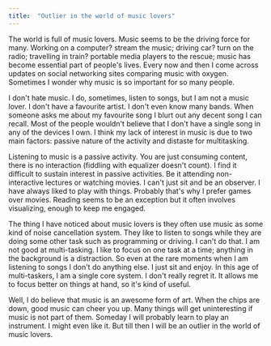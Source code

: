 ```yaml
---
title:  "Outlier in the world of music lovers"
---
```


The world is full of music lovers. Music seems to be the driving force for many. Working on a computer? stream the music; driving car? turn on the radio; travelling in train? portable media players to the rescue; music has become essential part of people's lives. Every now and then I come across updates on social networking sites comparing music with oxygen. Sometimes I wonder why music is so important for so many people.

I don't hate music. I do, sometimes, listen to songs, but I am not a music lover. I don't have a favourite artist. I don't even know many bands. When someone asks me about my favourite song I blurt out any decent song I can recall. Most of the people wouldn't believe that I don't have a single song in any of the devices I own. I think my lack of interest in music is due to two main factors: passive nature of the activity and distaste for multitasking.

Listening to music is a passive activity. You are just consuming content, there is no interaction (fiddling with equalizer doesn't count). I find it difficult to sustain interest in passive activities. Be it attending non-interactive lectures or watching movies. I can't just sit and be an observer. I have always liked to play with things. Probably that's why I prefer games over movies. Reading seems to be an exception but it often involves visualizing, enough to keep me engaged.

The thing I have noticed about music lovers is they often use music as some kind of noise cancellation system. They like to listen to songs while they are doing some other task such as programming or driving. I can't do that. I am not good at multi-tasking. I like to focus on one task at a time; anything in the background is a distraction. So even at the rare moments when I am listening to songs I don't do anything else. I just sit and enjoy. In this age of multi-taskers, I am a single core system. I don't really regret it. It allows me to focus better on things at hand, so it's kind of useful.

Well, I do believe that music is an awesome form of art. When the chips are down, good music can cheer you up. Many things will get uninteresting if music is not part of them. Someday I will probably learn to play an instrument. I might even like it. But till then I will be an outlier in the world of music lovers.

